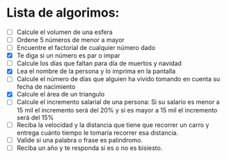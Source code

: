 # Lista de algorimos:

- [ ] Calcule el volumen de una esfera
- [ ] Ordene 5 números de menor a mayor
- [ ] Encuentre el factorial de cualquier número dado
- [x] Te diga si un número es par o impar
- [ ] Calcule los días que faltan para día de muertos y navidad
- [x] Lea el nombre de la persona y lo imprima en la pantalla
- [ ] Calcule el número de días que alguien ha vivido tomando en cuenta su fecha de nacimiento
- [x] Calcule el área de un triangulo
- [ ] Calcule el incremento salarial de una persona: Si su salario es menor a 15 mil el incremento será del 20% y si es mayor a 15 mil el incremento será del 15%
- [ ] Reciba la velocidad y la distancia que tiene que recorrer un carro y entrega cuánto tiempo le tomaría recorrer esa distancia.
- [ ] Valide si una palabra o frase es palindromo. 
- [ ] Reciba un año y te responda si es o no es bisiesto.
